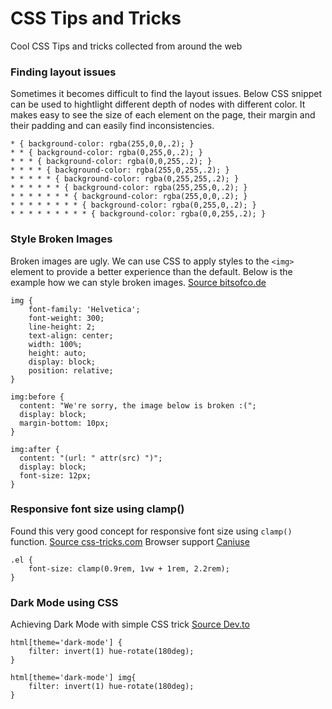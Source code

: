 # CSS Tips and Tricks
Cool CSS Tips and tricks collected from around the web

### Finding layout issues
Sometimes it becomes difficult to find the layout issues. Below CSS snippet can be used to hightlight different depth of nodes with different color. It makes easy to see the size of each element on the page, their margin and their padding and can easily find inconsistencies.

    * { background-color: rgba(255,0,0,.2); }
    * * { background-color: rgba(0,255,0,.2); }
    * * * { background-color: rgba(0,0,255,.2); }
    * * * * { background-color: rgba(255,0,255,.2); }
    * * * * * { background-color: rgba(0,255,255,.2); }
    * * * * * * { background-color: rgba(255,255,0,.2); }
    * * * * * * * { background-color: rgba(255,0,0,.2); }
    * * * * * * * * { background-color: rgba(0,255,0,.2); }
    * * * * * * * * * { background-color: rgba(0,0,255,.2); }

### Style Broken Images
Broken images are ugly. We can use CSS to apply styles to the `<img>` element to provide a better experience than the default. Below is the example how we can style broken images. [Source bitsofco.de](https://bitsofco.de/styling-broken-images/) 

    img {
        font-family: 'Helvetica';
        font-weight: 300;
        line-height: 2;  
        text-align: center;
        width: 100%;
        height: auto;
        display: block;
        position: relative;
    }

    img:before { 
      content: "We're sorry, the image below is broken :(";
      display: block;
      margin-bottom: 10px;
    }

    img:after { 
      content: "(url: " attr(src) ")";
      display: block;
      font-size: 12px;
    }

### Responsive font size using clamp()
Found this very good concept for responsive font size using `clamp()` function. [Source css-tricks.com](https://css-tricks.com/min-max-and-clamp-are-css-magic/) Browser support [Caniuse](https://caniuse.com/css-math-functions)

    .el {
        font-size: clamp(0.9rem, 1vw + 1rem, 2.2rem);
    }

### Dark Mode using CSS
Achieving Dark Mode with simple CSS trick [Source Dev.to](https://dev.to/akhilarjun/one-line-dark-mode-using-css-24li)

    html[theme='dark-mode'] {
        filter: invert(1) hue-rotate(180deg);
    }
    
    html[theme='dark-mode'] img{
        filter: invert(1) hue-rotate(180deg);
    }
    
